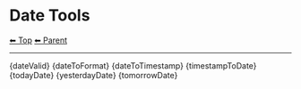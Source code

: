 # Date Tools

<!-- TEMPLATE header 2 -->
[⬅ Top](index.md) [⬅ Parent ](../index.md)
<hr />

{dateValid}
{dateToFormat}
{dateToTimestamp}
{timestampToDate}
{todayDate}
{yesterdayDate}
{tomorrowDate}

